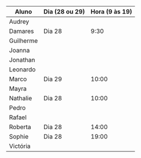 | Aluno     | Dia (28 ou 29) | Hora (9 às 19) |
| --------- | -------------- | -------------- |
| Audrey    |                |                |
| Damares   |    Dia 28      |    9:30
| Guilherme |                |                |
| Joanna    |                |                |
| Jonathan  |                |                |
| Leonardo  |                |                |
| Marco     |    Dia 29      |    10:00       |
| Mayra     |                |                |
| Nathalie  |    Dia 28      |    10:00       |
| Pedro     |                |                |
| Rafael    |                |                |
| Roberta   |     Dia 28     |      14:00     |
| Sophie    |     Dia 28     |      19:00     |
| Victória  |                |                |
